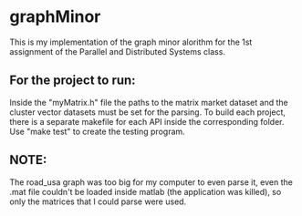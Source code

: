 # graphMinor
This is my implementation of the graph minor alorithm for the 1st assignment of the Parallel and Distributed Systems class.
## For the project to run:
Inside the "myMatrix.h" file the paths to the matrix market dataset and the cluster vector datasets must be set for the parsing.
To build each project, there is a separate makefile for each API inside the corresponding folder. Use "make test" to create the testing program.
## NOTE:
The road_usa graph was too big for my computer to even parse it, even the .mat file couldn't be loaded inside matlab (the application was killed), so only the matrices that I could parse were used.
